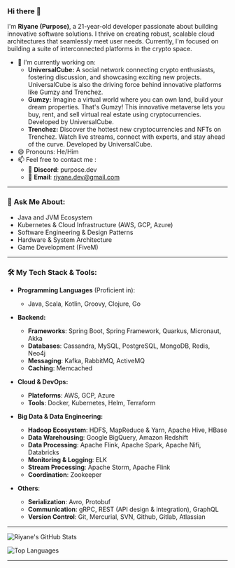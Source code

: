 ### Hi there 👋

I'm **Riyane (Purpose)**, a 21-year-old developer passionate about building innovative software solutions. I thrive on creating robust, scalable cloud architectures that seamlessly meet user needs. Currently, I'm focused on building a suite of interconnected platforms in the crypto space.

- 🔭 I'm currently working on:
  * **UniversalCube:** A social network connecting crypto enthusiasts, fostering discussion, and showcasing exciting new projects. UniversalCube is also the driving force behind innovative platforms like Gumzy and Trenchez.
  * **Gumzy:**  Imagine a virtual world where you can own land, build your dream properties. That's Gumzy!  This innovative metaverse lets you buy, rent, and sell virtual real estate using cryptocurrencies. Developed by UniversalCube.
  * **Trenchez:** Discover the hottest new cryptocurrencies and NFTs on Trenchez.  Watch live streams, connect with experts, and stay ahead of the curve. Developed by UniversalCube.
- 😄 Pronouns: He/Him
- 📫 Feel free to contact me :
  - 🤖 **Discord**: purpose.dev
  - 📧 **Email**: riyane.dev@gmail.com

---

### 💬 **Ask Me About**:

- Java and JVM Ecosystem
- Kubernetes & Cloud Infrastructure (AWS, GCP, Azure)
- Software Engineering & Design Patterns
- Hardware & System Architecture
- Game Development (FiveM)

---

### 🛠️ **My Tech Stack & Tools**:

- **Programming Languages** (Proficient in):
  * Java, Scala, Kotlin, Groovy, Clojure, Go
  
- **Backend:**
  * **Frameworks**: Spring Boot, Spring Framework, Quarkus, Micronaut, Akka
  * **Databases**: Cassandra, MySQL, PostgreSQL, MongoDB, Redis, Neo4j
  * **Messaging**: Kafka, RabbitMQ, ActiveMQ
  * **Caching**: Memcached
  
- **Cloud & DevOps:**
  * **Plateforms**: AWS, GCP, Azure
  * **Tools**: Docker, Kubernetes, Helm, Terraform
  
- **Big Data & Data Engineering:**
  * **Hadoop Ecosystem**:  HDFS, MapReduce & Yarn, Apache Hive, HBase
  * **Data Warehousing**: Google BigQuery, Amazon Redshift
  * **Data Processing**: Apache Flink, Apache Spark, Apache Nifi, Databricks
  * **Monitoring & Logging**: ELK
  * **Stream Processing**: Apache Storm, Apache Flink
  * **Coordination**: Zookeeper
  
- **Others**:
  * **Serialization**: Avro, Protobuf
  * **Communication**: gRPC, REST (API design & integration), GraphQL
  * **Version Control**: Git, Mercurial, SVN, Github, Gitlab, Atlassian 

---

![Riyane's GitHub Stats](https://github-readme-stats-ci7jogw4l-riyane3326s-projects.vercel.app/api?username=Purpose-Dev&show=reviews,discussions_started,discussions_answered,prs_merged,prs_merged_percentage&show_icons=true&theme=dark&exclude_repo=github-readme-stats)

![Top Languages](https://github-readme-stats-ci7jogw4l-riyane3326s-projects.vercel.app/api/top-langs/?username=Purpose-Dev&langs_count=12&theme=dark)

---
